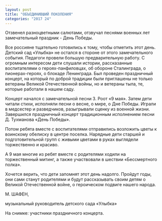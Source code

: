 ```yaml
---
layout: post
title: "ОБЪЕДИНИВШИЙ ПОКОЛЕНИЯ"
categories: "2017 24"
---
```


Отзвенел разноцветными салютами, отзвучал песнями военных лет замечательный праздник - День Победы.

Все россияне тщательно готовились к тому, чтобы отметить этот день. Детский сад «Улыбка» не остался в стороне от этого замечательного события. Педагоги провели большую предварительную работу. С огромным интересом дети слушали истории, рассказанные воспитателями о героях-панфиловцах, об обороне Сталинграда, о пионерах-героях, о блокаде Ленинграда. Был проведен праздничный концерт, на который по доброй традиции были приглашены не только ветераны Великой Отечественной войны, но и ветераны тыла, те, которые работали в нашем саду.

Концерт начался с замечательной песни З. Роот «9 мая». Затем дети читали стихи, исполняли песни о весне, о мире, о Дне Победы. Играли в медсестер и разведчиков, разыгрывали сценку из военной жизни. Завершился праздничный концерт традиционным исполнением песни Д. Тухманова «День Победы».

Потом ребята вместе с воспитателями отправились возложить цветы к воинскому обелиску в центре поселка. Нарядные дети старшей и подготовительной групп с живыми цветами в руках выглядели торжественно и красиво.

А 9 мая многие из ребят вместе с родителями ходили на торжественный митинг, а также участвовали в шествии «Бессмертного полка».

Хочется верить, что дети запомнят этот день надолго. Пройдут годы, они сами станут родителями и будут рассказывать своим детям о Великой Отечественной войне, о героическом подвиге нашего народа.

М. ШАФЕН,

музыкальный руководитель детского сада «Улыбка»

На снимке: участники праздничного концерта.


